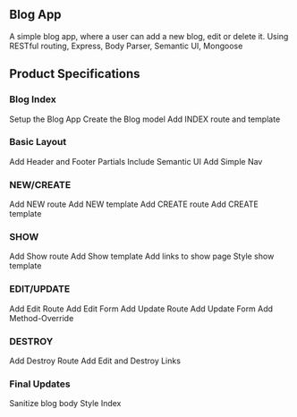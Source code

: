 ## Blog App

A simple blog app, where a user can add a new blog, edit or delete it. Using RESTful routing, Express, Body Parser, Semantic UI, Mongoose

## Product Specifications

### Blog Index

Setup the Blog App
Create the Blog model
Add INDEX route and template

### Basic Layout

Add Header and Footer Partials
Include Semantic UI
Add Simple Nav

### NEW/CREATE

Add NEW route
Add NEW template
Add CREATE route
Add CREATE template

### SHOW

Add Show route
Add Show template
Add links to show page
Style show template

### EDIT/UPDATE 

Add Edit Route
Add Edit Form
Add Update Route
Add Update Form
Add Method-Override

### DESTROY

Add Destroy Route
Add Edit and Destroy Links

### Final Updates

Sanitize blog body
Style Index

